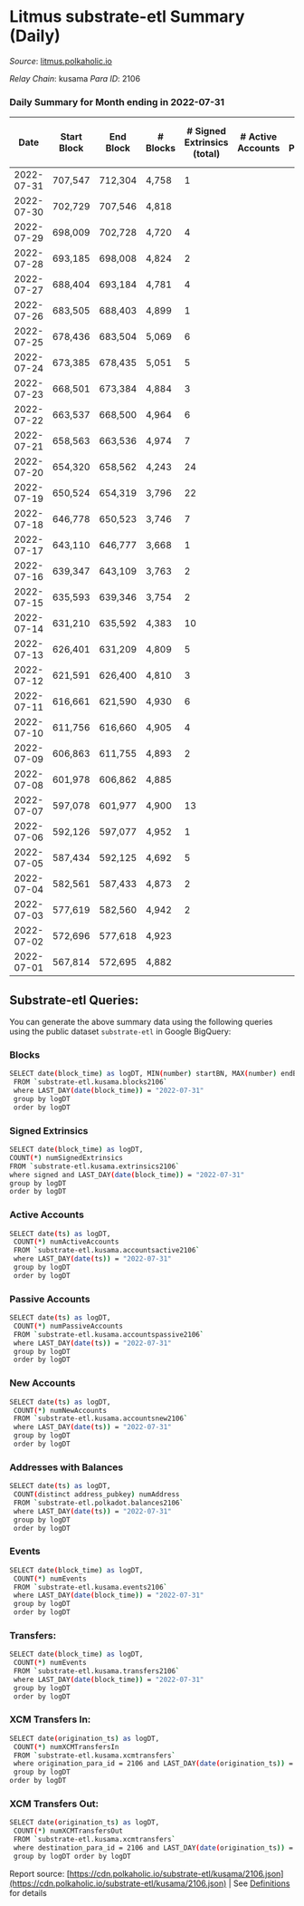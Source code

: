 # Litmus substrate-etl Summary (Daily)

_Source_: [litmus.polkaholic.io](https://litmus.polkaholic.io)

*Relay Chain*: kusama
*Para ID*: 2106



### Daily Summary for Month ending in 2022-07-31


| Date | Start Block | End Block | # Blocks | # Signed Extrinsics (total) | # Active Accounts | # Passive | # New | # Addresses with Balances | # Events | # Transfers | # XCM Transfers In | # XCM Transfers Out | Issues | 
| ---- | ----------- | --------- | -------- | --------------------------- | ----------------- | --------- | ----- | ------------------------- | -------- | ----------- | ------------------ | ------------------- | ------ |
| 2022-07-31 | 707,547 | 712,304 | 4,758 | 1 |  |  |  | 3,832 | 9,523 |   |   |   |  |
| 2022-07-30 | 702,729 | 707,546 | 4,818 |  |  |  |  | 3,832 | 9,642 |   |   |   |  |
| 2022-07-29 | 698,009 | 702,728 | 4,720 | 4 |  |  |  | 3,832 | 9,459 |   |   |   |  |
| 2022-07-28 | 693,185 | 698,008 | 4,824 | 2 |  |  |  | 3,832 | 9,660 |   |   |   |  |
| 2022-07-27 | 688,404 | 693,184 | 4,781 | 4 |  |  |  | 3,832 | 9,587 | 1 ($4.08) |   | 1 ($4.06) |  |
| 2022-07-26 | 683,505 | 688,403 | 4,899 | 1 |  |  |  | 3,832 | 9,806 |   |   |   |  |
| 2022-07-25 | 678,436 | 683,504 | 5,069 | 6 |  |  |  | 3,832 | 10,188 | 1 ($4.08) | 1 ($2.45) | 1 ($4.06) |  |
| 2022-07-24 | 673,385 | 678,435 | 5,051 | 5 |  |  |  | 3,830 | 10,133 |   |   |   |  |
| 2022-07-23 | 668,501 | 673,384 | 4,884 | 3 |  |  |  | 3,830 | 9,785 |   |   |   |  |
| 2022-07-22 | 663,537 | 668,500 | 4,964 | 6 |  |  |  | 3,830 | 9,962 |   |   |   |  |
| 2022-07-21 | 658,563 | 663,536 | 4,974 | 7 |  |  |  | 3,830 | 10,002 | 1 ($0.80) |   | 1 ($0.78) |  |
| 2022-07-20 | 654,320 | 658,562 | 4,243 | 24 |  |  |  | 3,829 | 8,609 |   |   |   |  |
| 2022-07-19 | 650,524 | 654,319 | 3,796 | 22 |  |  |  | 3,828 | 7,716 |   |   |   |  |
| 2022-07-18 | 646,778 | 650,523 | 3,746 | 7 |  |  |  | 3,827 | 7,528 |   |   |   |  |
| 2022-07-17 | 643,110 | 646,777 | 3,668 | 1 |  |  |  | 3,827 | 7,343 |   |   |   |  |
| 2022-07-16 | 639,347 | 643,109 | 3,763 | 2 |  |  |  | 3,827 | 7,537 |   |   |   |  |
| 2022-07-15 | 635,593 | 639,346 | 3,754 | 2 |  |  |  | 3,827 | 7,520 |   |   |   |  |
| 2022-07-14 | 631,210 | 635,592 | 4,383 | 10 |  |  |  | 3,827 | 8,894 | 18 ($1,331.27) |   |   |  |
| 2022-07-13 | 626,401 | 631,209 | 4,809 | 5 |  |  |  | 3,831 | 9,649 |   |   |   |  |
| 2022-07-12 | 621,591 | 626,400 | 4,810 | 3 |  |  |  | 3,831 | 9,645 |   |   |   |  |
| 2022-07-11 | 616,661 | 621,590 | 4,930 | 6 |  |  |  | 3,831 | 9,902 |   |   |   |  |
| 2022-07-10 | 611,756 | 616,660 | 4,905 | 4 |  |  |  | 3,831 | 9,833 |   |   |   |  |
| 2022-07-09 | 606,863 | 611,755 | 4,893 | 2 |  |  |  | 3,831 | 9,798 |   |   |   |  |
| 2022-07-08 | 601,978 | 606,862 | 4,885 |  |  |  |  | 3,831 | 9,776 |   |   |   |  |
| 2022-07-07 | 597,078 | 601,977 | 4,900 | 13 |  |  |  | 3,831 | 9,891 |   |   |   |  |
| 2022-07-06 | 592,126 | 597,077 | 4,952 | 1 |  |  |  | 3,831 | 9,911 |   |   |   |  |
| 2022-07-05 | 587,434 | 592,125 | 4,692 | 5 |  |  |  | 3,831 | 9,416 |   |   |   |  |
| 2022-07-04 | 582,561 | 587,433 | 4,873 | 2 |  |  |  | 3,831 | 9,759 |   |   |   |  |
| 2022-07-03 | 577,619 | 582,560 | 4,942 | 2 |  |  |  | 3,831 | 9,897 |   |   |   |  |
| 2022-07-02 | 572,696 | 577,618 | 4,923 |  |  |  |  | 3,831 | 9,848 |   |   |   |  |
| 2022-07-01 | 567,814 | 572,695 | 4,882 |  |  |  |  | 3,831 | 9,767 |   |   |   |  |

## Substrate-etl Queries:
You can generate the above summary data using the following queries using the public dataset `substrate-etl` in Google BigQuery:

### Blocks
```bash
SELECT date(block_time) as logDT, MIN(number) startBN, MAX(number) endBN, COUNT(*) numBlocks 
 FROM `substrate-etl.kusama.blocks2106`  
 where LAST_DAY(date(block_time)) = "2022-07-31" 
 group by logDT 
 order by logDT
```

### Signed Extrinsics
```bash
SELECT date(block_time) as logDT, 
COUNT(*) numSignedExtrinsics 
FROM `substrate-etl.kusama.extrinsics2106`  
where signed and LAST_DAY(date(block_time)) = "2022-07-31" 
group by logDT 
order by logDT
```

### Active Accounts
```bash
SELECT date(ts) as logDT, 
 COUNT(*) numActiveAccounts 
 FROM `substrate-etl.kusama.accountsactive2106` 
 where LAST_DAY(date(ts)) = "2022-07-31" 
 group by logDT 
 order by logDT
```

### Passive Accounts
```bash
SELECT date(ts) as logDT, 
 COUNT(*) numPassiveAccounts 
 FROM `substrate-etl.kusama.accountspassive2106` 
 where LAST_DAY(date(ts)) = "2022-07-31" 
 group by logDT 
 order by logDT
```

### New Accounts
```bash
SELECT date(ts) as logDT, 
 COUNT(*) numNewAccounts 
 FROM `substrate-etl.kusama.accountsnew2106` 
 where LAST_DAY(date(ts)) = "2022-07-31" 
 group by logDT
 order by logDT
```

### Addresses with Balances
```bash
SELECT date(ts) as logDT,
 COUNT(distinct address_pubkey) numAddress 
 FROM `substrate-etl.polkadot.balances2106` 
 where LAST_DAY(date(ts)) = "2022-07-31" 
 group by logDT 
 order by logDT
```

### Events
```bash
SELECT date(block_time) as logDT, 
 COUNT(*) numEvents 
 FROM `substrate-etl.kusama.events2106` 
 where LAST_DAY(date(block_time)) = "2022-07-31" 
 group by logDT 
 order by logDT
```

### Transfers:
```bash
SELECT date(block_time) as logDT, 
 COUNT(*) numEvents 
 FROM `substrate-etl.kusama.transfers2106` 
 where LAST_DAY(date(block_time)) = "2022-07-31" 
 group by logDT 
 order by logDT
```

### XCM Transfers In:
```bash
SELECT date(origination_ts) as logDT, 
 COUNT(*) numXCMTransfersIn 
 FROM `substrate-etl.kusama.xcmtransfers` 
 where origination_para_id = 2106 and LAST_DAY(date(origination_ts)) = "2022-07-31" 
 group by logDT 
order by logDT
```

### XCM Transfers Out:
```bash
SELECT date(origination_ts) as logDT, 
 COUNT(*) numXCMTransfersOut 
 FROM `substrate-etl.kusama.xcmtransfers` 
 where destination_para_id = 2106 and LAST_DAY(date(origination_ts)) = "2022-07-31" 
 group by logDT order by logDT
```


Report source: [https://cdn.polkaholic.io/substrate-etl/kusama/2106.json](https://cdn.polkaholic.io/substrate-etl/kusama/2106.json) | See [Definitions](/DEFINITIONS.md) for details
